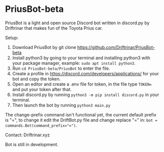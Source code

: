 # PriusBot-beta


PriusBot is a light and open source Discord bot written in discord.py by Driftrinar that makes fun of the Toyota Prius car.

Setup:

   1. Download PriusBot by git clone https://github.com/Driftrinar/PriusBot-beta
   2. Install python3 by going to your terminal and installing python3 with your package manager, example: `sudo apt install python3`.
   3. Run `cd PriusBot-beta/PriusBot` to enter the file.
   4. Create a profile in https://discord.com/developers/applications/ for your bot and copy the token.
   5. Open an editor and create a .env file for token, in the file type `TOKEN=` and put your token after that.
   6. Install discord.py by running `python3 -m pip install discord.py` in your terminal.
   7. Then launch the bot by running `python3 main.py`

The change-prefix command isn't functional yet, the current default prefix is "=", to change it edit the DriftBot.py file and change replace "=" in:
`bot = commands.Bot(command_prefix="=")`.

Contact: Driftrinar.xyz

Bot is still in development.
